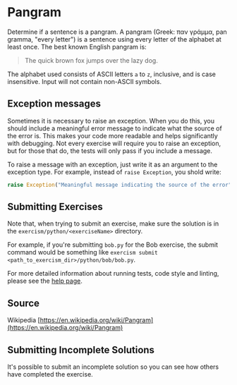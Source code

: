 # Pangram

Determine if a sentence is a pangram. A pangram (Greek: παν γράμμα, pan gramma,
"every letter") is a sentence using every letter of the alphabet at least once.
The best known English pangram is:
> The quick brown fox jumps over the lazy dog.

The alphabet used consists of ASCII letters `a` to `z`, inclusive, and is case
insensitive. Input will not contain non-ASCII symbols.

## Exception messages

Sometimes it is necessary to raise an exception. When you do this, you should include a meaningful error message to
indicate what the source of the error is. This makes your code more readable and helps significantly with debugging. Not
every exercise will require you to raise an exception, but for those that do, the tests will only pass if you include
a message.

To raise a message with an exception, just write it as an argument to the exception type. For example, instead of
`raise Exception`, you shold write:

```python
raise Exception("Meaningful message indicating the source of the error")
```

## Submitting Exercises

Note that, when trying to submit an exercise, make sure the solution is in the `exercism/python/<exerciseName>` directory.

For example, if you're submitting `bob.py` for the Bob exercise, the submit command would be something like `exercism submit <path_to_exercism_dir>/python/bob/bob.py`.

For more detailed information about running tests, code style and linting,
please see the [help page](http://exercism.io/languages/python).

## Source

Wikipedia [https://en.wikipedia.org/wiki/Pangram](https://en.wikipedia.org/wiki/Pangram)

## Submitting Incomplete Solutions
It's possible to submit an incomplete solution so you can see how others have completed the exercise.
